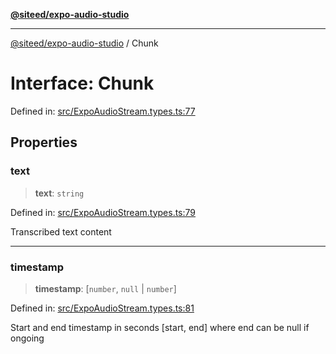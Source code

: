 [**@siteed/expo-audio-studio**](../README.md)

***

[@siteed/expo-audio-studio](../README.md) / Chunk

# Interface: Chunk

Defined in: [src/ExpoAudioStream.types.ts:77](https://github.com/deeeed/expo-audio-stream/blob/b15daef29a631eb696d5a28422f9cf32b080027e/packages/expo-audio-studio/src/ExpoAudioStream.types.ts#L77)

## Properties

### text

> **text**: `string`

Defined in: [src/ExpoAudioStream.types.ts:79](https://github.com/deeeed/expo-audio-stream/blob/b15daef29a631eb696d5a28422f9cf32b080027e/packages/expo-audio-studio/src/ExpoAudioStream.types.ts#L79)

Transcribed text content

***

### timestamp

> **timestamp**: \[`number`, `null` \| `number`\]

Defined in: [src/ExpoAudioStream.types.ts:81](https://github.com/deeeed/expo-audio-stream/blob/b15daef29a631eb696d5a28422f9cf32b080027e/packages/expo-audio-studio/src/ExpoAudioStream.types.ts#L81)

Start and end timestamp in seconds [start, end] where end can be null if ongoing
